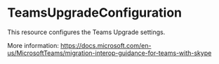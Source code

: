 
# TeamsUpgradeConfiguration

This resource configures the Teams Upgrade settings.

More information: https://docs.microsoft.com/en-us/MicrosoftTeams/migration-interop-guidance-for-teams-with-skype
